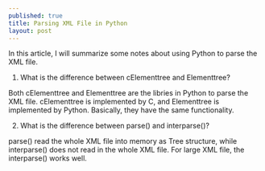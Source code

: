 ```yaml
---
published: true
title: Parsing XML File in Python
layout: post
---
```


In this article, I will summarize some notes about using Python to parse the XML file.

1. What is the difference between cElementtree and Elementtree?

Both cElementtree and Elementtree are the libries in Python to parse the XML file. cElementtree is implemented by C, and Elementtree is implemented by Python. Basically, they have the same functionality.  

2. What is the difference between parse() and interparse()?

parse() read the whole XML file into memory as Tree structure, while interparse() does not read in the whole XML file. For large XML file, the interparse() works well.
